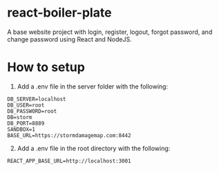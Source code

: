 # react-boiler-plate
A base website project with login, register, logout, forgot password, and change password using React and NodeJS.

# How to setup

1. Add a .env file in the server folder with the following:

```
DB_SERVER=localhost
DB_USER=root
DB_PASSWORD=root
DB=storm
DB_PORT=8889
SANDBOX=1
BASE_URL=https://stormdamagemap.com:8442
```

2. Add a .env file in the root directory with the following:

```
REACT_APP_BASE_URL=http://localhost:3001
```
